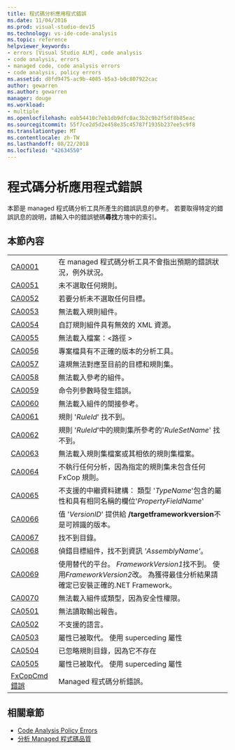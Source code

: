 ```yaml
---
title: 程式碼分析應用程式錯誤
ms.date: 11/04/2016
ms.prod: visual-studio-dev15
ms.technology: vs-ide-code-analysis
ms.topic: reference
helpviewer_keywords:
- errors [Visual Studio ALM], code analysis
- code analysis, errors
- managed code, code analysis errors
- code analysis, policy errors
ms.assetid: d8fd9475-ac9b-4085-b5a3-b0c807922cac
author: gewarren
ms.author: gewarren
manager: douge
ms.workload:
- multiple
ms.openlocfilehash: eab54410c7eb1db9dfc0ac3b2c9b2f5df8b85eac
ms.sourcegitcommit: 55f7ce2d5d2e458e35c45787f1935b237ee5c9f8
ms.translationtype: MT
ms.contentlocale: zh-TW
ms.lasthandoff: 08/22/2018
ms.locfileid: "42634550"
---
```

# <a name="code-analysis-application-errors"></a>程式碼分析應用程式錯誤

本節是 managed 程式碼分析工具所產生的錯誤訊息的參考。 若要取得特定的錯誤訊息的說明，請輸入中的錯誤號碼**尋找**方塊中的索引。

## <a name="in-this-section"></a>本節內容

|||
|-|-|
|[CA0001](ca0001.md)|在 managed 程式碼分析工具不會指出預期的錯誤狀況，例外狀況。|
|[CA0051](ca0051.md)|未不選取任何規則。|
|[CA0052](ca0052.md)|若要分析未不選取任何目標。|
|[CA0053](ca0053.md)|無法載入規則組件。|
|[CA0054](ca0054.md)|自訂規則組件具有無效的 XML 資源。|
|[CA0055](ca0055.md)|無法載入檔案：\<路徑 >|
|[CA0056](ca0056.md)|專案檔具有不正確的版本的分析工具。|
|[CA0057](ca0057.md)|違規無法對應至目前的目標和規則集。|
|[CA0058](ca0058.md)|無法載入參考的組件。|
|[CA0059](ca0059.md)|命令列參數時發生錯誤。|
|[CA0060](ca0060.md)|無法載入組件的間接參考。|
|[CA0061](ca0061.md)|規則 '*RuleId*' 找不到。|
|[CA0062](ca0062.md)|規則 '*RuleId*'中的規則集所參考的'*RuleSetName*' 找不到。|
|[CA0063](ca0063.md)|無法載入規則集檔案或其相依的規則集檔案。|
|[CA0064](ca0064.md)|不執行任何分析，因為指定的規則集未包含任何 FxCop 規則。|
|[CA0065](ca0065.md)|不支援的中繼資料建構： 類型 '*TypeName*'包含的屬性和具有相同名稱的欄位'*PropertyFieldName*'|
|[CA0066](ca0066.md)|值 '*VersionID*' 提供給 **/targetframeworkversion**不是可辨識的版本。|
|[CA0067](ca0067.md)|找不到目錄。|
|[CA0068](ca0068.md)|偵錯目標組件，找不到資訊 *'AssemblyName'*。|
|[CA0069](ca0069.md)|使用替代的平台。 *FrameworkVersion1*找不到。 使用*FrameworkVersion2*改。 為獲得最佳分析結果請確定已安裝正確的.NET Framework。|
|[CA0070](ca0070.md)|無法載入組件或類型，因為安全性權限。|
|[CA0501](ca0501.md)|無法讀取輸出報告。|
|[CA0502](ca0502.md)|不支援的語言。|
|[CA0503](ca0503.md)|屬性已被取代。 使用 superceding 屬性|
|[CA0504](ca0504.md)|已忽略規則目錄，因為它不存在|
|[CA0505](ca0505.md)|屬性已被取代。 使用 superceding 屬性|
|[FxCopCmd 錯誤](fxcopcmd-errors.md)|Managed 程式碼分析錯誤。|

## <a name="related-sections"></a>相關章節

- [Code Analysis Policy Errors](../code-quality/code-analysis-policy-errors.md)
- [分析 Managed 程式碼品質](../code-quality/analyzing-managed-code-quality-by-using-code-analysis.md)